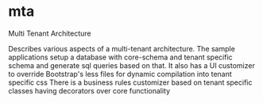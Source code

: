 mta
===

Multi Tenant Architecture

Describes various aspects of a multi-tenant architecture.
The sample applications setup a database with core-schema and tenant specific schema and generate sql queries based on that.
It also has a UI customizer to override Bootstrap's less files for dynamic compilation into tenant specific css
There is a business rules customizer based on tenant specific classes having decorators over core functionality
